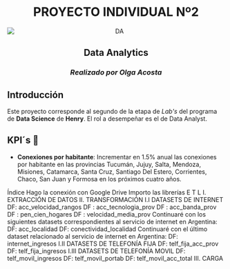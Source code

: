 
<h1 align=center> <strong>PROYECTO INDIVIDUAL Nº2</strong> </h1>
<p align=center><img style="display: block; 
           margin-left: auto;
           margin-right: auto;
           width: 50
           height=50"
        src="https://media.licdn.com/dms/image/D4D16AQFkgLIRJjy6SQ/profile-displaybackgroundimage-shrink_350_1400/0/1687728249782?e=1695254400&v=beta&t=Uhkp3KZk0aLDPW2rV1aL-k3LNBFXgUeaYGjuAhEo18k" 
        alt="DA"><p>
  <h2 align="center">Data Analytics</h2>
  <h3 align="center"> <i>Realizado por Olga Acosta </i></h3>



## Introducción
Este proyecto corresponde al segundo de la etapa de *Lab's* del programa de **Data Science** de **Henry**. El rol a desempeñar es el de Data Analyst.

## KPI´s 📶
- <b>Conexiones por habitante</b>: Incrementar en 1.5% anual las conexiones por habitante en las provincias Tucumán, Jujuy, Salta, Mendoza, Misiones, Catamarca, Santa Cruz, Santiago Del Estero, Corrientes, Chaco, San Juan y Formosa en los próximos cuatro años.


Índice
Hago la conexión con Google Drive
Importo las librerías
E T L
I. EXTRACCIÓN DE DATOS
II. TRANSFORMACIÓN
I.I DATASETS DE INTERNET
DF: acc_velocidad_rangos
DF : acc_tecnologia_prov
DF : acc_banda_prov
DF : pen_cien_hogares
DF : velocidad_media_prov
Continuaré con los siguientes datasets correspondientes al servicio de internet en Argentina:
DF: acc_localidad
DF: conectividad_localidad
Continuaré con el último dataset relacionado al servicio de internet en Argentina:
DF: internet_ingresos
I.II DATASETS DE TELEFONÍA FIJA
DF: telf_fija_acc_prov
DF: telf_fija_ingresos
I.III DATASETS DE TELEFONÍA MOVIL
DF: telf_movil_ingresos
DF: telf_movil_portab
DF: telf_movil_acc_total
III. CARGA


